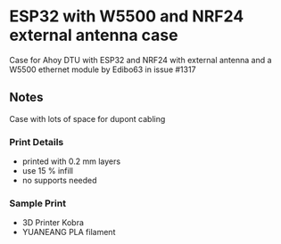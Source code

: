 
# ESP32 with W5500 and NRF24 external antenna case

Case for Ahoy DTU with ESP32 and NRF24 with external antenna 
and a W5500 ethernet module by Edibo63 in issue #1317


## Notes

Case with lots of space for dupont cabling

### Print Details

- printed with 0.2 mm layers
- use 15 % infill
- no supports needed

### Sample Print

- 3D Printer Kobra
- YUANEANG PLA filament
